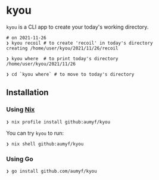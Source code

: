 # kyou

`kyou` is a CLI app to create your today's working directory.

```shell
# on 2021-11-26
❯ kyou recoil # to create 'recoil' in today's directory
creating /home/user/kyou/2021/11/26/recoil

❯ kyou where  # to print today's directory 
/home/user/kyou/2021/11/26

❯ cd `kyou where` # to move to today's directory
```

## Installation

### Using [Nix](https://nixos.org)

```
❯ nix profile install github:aumyf/kyou
```

You can try `kyou` to run:

```
❯ nix shell github:aumyf/kyou
```

### Using Go

```
❯ go install github.com/aumyf/kyou
```
